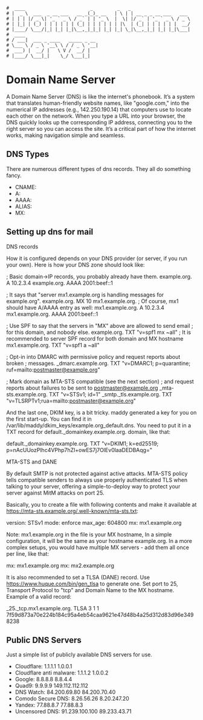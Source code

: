 ```text
#  ____                        _         _   _
# |  _ \  ___  _ __ ___   __ _(_)_ __   | \ | | __ _ _ __ ___   ___
# | | | |/ _ \| '_ ` _ \ / _` | | '_ \  |  \| |/ _` | '_ ` _ \ / _ \
# | |_| | (_) | | | | | | (_| | | | | | | |\  | (_| | | | | | |  __/
# |____/ \___/|_| |_| |_|\__,_|_|_| |_| |_| \_|\__,_|_| |_| |_|\___|
#  ____
# / ___|  ___ _ ____   _____ _ __
# \___ \ / _ \ '__\ \ / / _ \ '__|
#  ___) |  __/ |   \ V /  __/ |
# |____/ \___|_|    \_/ \___|_|
```

Domain Name Server
==================

A Domain Name Server (DNS) is like the internet's phonebook. It’s a system that translates human-friendly website names,
like "google.com," into the numerical IP addresses (e.g., 142.250.190.14) that computers use to locate each other on the
network. When you type a URL into your browser, the DNS quickly looks up the corresponding IP address, connecting you to
the right server so you can access the site. It’s a critical part of how the internet works, making navigation simple and
seamless.

## DNS Types

There are numerous different types of dns records. They all do something fancy.

* CNAME:
* A:
* AAAA:
* ALIAS:
* MX:

## Setting up dns for mail 

DNS records

How it is configured depends on your DNS provider (or server, if you run your own). Here is how your DNS zone should look like:

; Basic domain->IP records, you probably already have them.
example.org.   A     10.2.3.4
example.org.   AAAA  2001:beef::1

; It says that "server mx1.example.org is handling messages for example.org".
example.org.   MX    10 mx1.example.org.
; Of course, mx1 should have A/AAAA entry as well:
mx1.example.org.   A     10.2.3.4
mx1.example.org.   AAAA  2001:beef::1

; Use SPF to say that the servers in "MX" above are allowed to send email
; for this domain, and nobody else.
example.org.     TXT   "v=spf1 mx ~all"
; It is recommended to server SPF record for both domain and MX hostname
mx1.example.org. TXT   "v=spf1 a ~all"

; Opt-in into DMARC with permissive policy and request reports about broken
; messages.
_dmarc.example.org.   TXT    "v=DMARC1; p=quarantine; ruf=mailto:postmaster@example.org"

; Mark domain as MTA-STS compatible (see the next section)
; and request reports about failures to be sent to postmaster@example.org
_mta-sts.example.org.   TXT    "v=STSv1; id=1"
_smtp._tls.example.org. TXT    "v=TLSRPTv1;rua=mailto:postmaster@example.org"

And the last one, DKIM key, is a bit tricky. maddy generated a key for you on the first start-up. You can find it in /var/lib/maddy/dkim_keys/example.org_default.dns. You need to put it in a TXT record for default._domainkey.example.org. domain, like that:

default._domainkey.example.org.    TXT   "v=DKIM1; k=ed25519; p=nAcUUozPlhc4VPhp7hZl+owES7j7OlEv0laaDEDBAqg="

MTA-STS and DANE

By default SMTP is not protected against active attacks. MTA-STS policy tells compatible senders to always use properly authenticated TLS when talking to your server, offering a simple-to-deploy way to protect your server against MitM attacks on port 25.

Basically, you to create a file with following contents and make it available at https://mta-sts.example.org/.well-known/mta-sts.txt:

version: STSv1
mode: enforce
max_age: 604800
mx: mx1.example.org

Note: mx1.example.org in the file is your MX hostname, In a simple configuration, it will be the same as your hostname example.org. In a more complex setups, you would have multiple MX servers - add them all once per line, like that:

mx: mx1.example.org
mx: mx2.example.org

It is also recommended to set a TLSA (DANE) record. Use https://www.huque.com/bin/gen_tlsa to generate one. Set port to 25, Transport Protocol to "tcp" and Domain Name to the MX hostname. Example of a valid record:

_25._tcp.mx1.example.org. TLSA 3 1 1 7f59d873a70e224b184c95a4eb54caa9621e47d48b4a25d312d83d96e3498238

## Public DNS Servers

Just a simple list of publicly available DNS servers for use.

* Cloudflare: 1.1.1.1 1.0.0.1
* Cloudflare anti malware: 1.1.1.2 1.0.0.2
* Google: 8.8.8.8 8.8.4.4
* Quad9: 9.9.9.9 149.112.112.112
* DNS Watch: 84.200.69.80 84.200.70.40
* Comodo Secure DNS: 8.26.56.26 8.20.247.20
* Yandex: 77.88.8.7 77.88.8.3
* Uncensored DNS: 91.239.100.100 89.233.43.71
